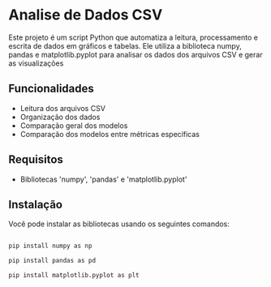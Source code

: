 # Analise de Dados CSV

Este projeto é um script Python que automatiza a leitura, processamento e escrita de dados em gráficos e tabelas. Ele utiliza a biblioteca numpy, pandas e matplotlib.pyplot para analisar os dados dos arquivos CSV e gerar as visualizações

## Funcionalidades

- Leitura dos arquivos CSV
- Organização dos dados
- Comparação geral dos modelos
- Comparação dos modelos entre métricas específicas

## Requisitos

- Bibliotecas 'numpy', 'pandas' e 'matplotlib.pyplot'

## Instalação

Você pode instalar as bibliotecas usando os seguintes comandos:

```bash

pip install numpy as np

pip install pandas as pd

pip install matplotlib.pyplot as plt
```
